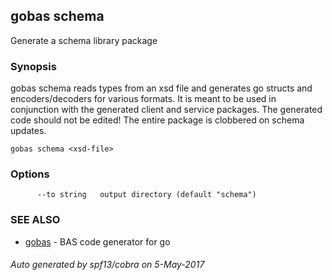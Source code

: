 ---
---
## gobas schema

Generate a schema library package

### Synopsis



gobas schema reads types from an xsd file and generates go structs and
encoders/decoders for various formats.  It is meant to be used in conjunction 
with the generated client and service packages.  The generated code should
not be edited!  The entire package is clobbered on schema updates.

```
gobas schema <xsd-file>
```

### Options

```
      --to string   output directory (default "schema")
```

### SEE ALSO
* [gobas](gobas.md)	 - BAS code generator for go

###### Auto generated by spf13/cobra on 5-May-2017
